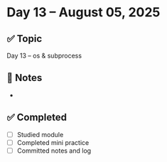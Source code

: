 # Day 13 – August 05, 2025

## ✅ Topic
Day 13 – os & subprocess

## 📝 Notes
- 

## ✅ Completed
- [ ] Studied module
- [ ] Completed mini practice
- [ ] Committed notes and log
